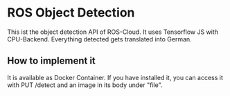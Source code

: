 # ROS Object Detection
This ist the object detection API of ROS-Cloud. It uses Tensorflow JS with CPU-Backend. Everything detected gets translated into German.

## How to implement it
It is available as Docker Container. If you have installed it, you can access it with PUT /detect and an image in its body under "file".